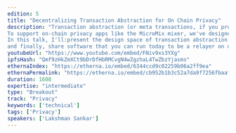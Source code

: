 ```yaml
---
edition: 5
title: "Decentralizing Transaction Abstraction for On Chain Privacy"
description: "Transaction abstraction (or meta transactions, if you prefer) isn't a new idea in Ethereum. The idea, roughly, is that users sometimes want a 3rd party, called relayers, to pay gas for their transactions for them.
To support on-chain privacy apps like the MicroMix mixer, we've designed a decentralized transaction abstraction system with 2 particularly novel ideas:a transaction simulation engine that allows anyone to run a relayer with minimal configurationa trustless reputation/spam-prevention system for relayers, that we call the 'burn registry'
In this talk, I'll:present the design space of transaction abstraction and some of the crypto-economic challenges in building such a systempresent the solution we've built for MicroMix
and finally, share software that you can run today to be a relayer on our network."
youtubeUrl: "https://www.youtube.com/embed/FNiv9xs3YXg"
ipfsHash: "Qmf9zHkZmXCt9bDrDfHbRMCvgN4wZgzhaL4TwZbzYjasms"
ethernaIndex: "https://etherna.io/embed/6344ccd9c02259b06a2ff9ea"
ethernaPermalink: "https://etherna.io/embed/cb952b1b3c52a7da9f7256fbaaf5a0d872be9745c9a706bdda16231610983c51"
duration: 1608
expertise: "intermediate"
type: "Breakout"
track: "Privacy"
keywords: ['technical']
tags: ['Privacy']
speakers: ['Lakshman Sankar']
---
```

